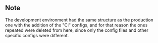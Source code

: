 ## Note

The development environment had the same structure as the production one with the addition of the "CI" configs, and for
that reason the ones repeated were deleted from here, since only the config files and other specific configs were different.
